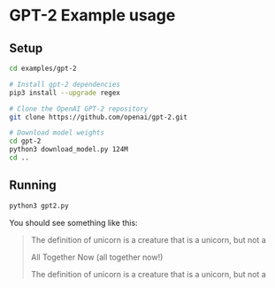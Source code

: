 # GPT-2 Example usage

## Setup

```bash
cd examples/gpt-2

# Install gpt-2 dependencies
pip3 install --upgrade regex 

# Clone the OpenAI GPT-2 repository
git clone https://github.com/openai/gpt-2.git

# Download model weights
cd gpt-2
python3 download_model.py 124M
cd ..
```

## Running

```bash
python3 gpt2.py
```

You should see something like this:

> The definition of unicorn is a creature that is a unicorn, but not a
>
> All Together Now (all together now!)
>
> The definition of unicorn is a creature that is a unicorn, but not a
